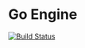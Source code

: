 # Go Engine

[![Build Status](https://travis-ci.org/jladdjr/go.svg?branch=devel)](https://travis-ci.org/jladdjr/go)
